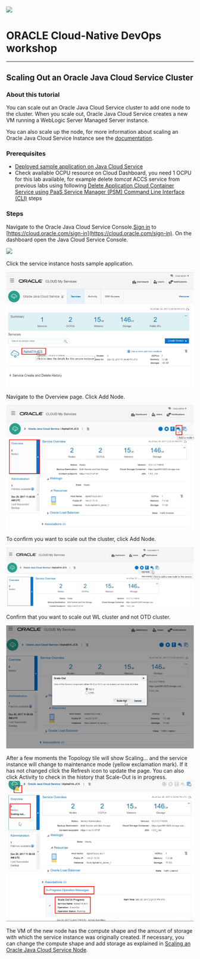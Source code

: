 ![](../common/images/customer.logo.png)
---
# ORACLE Cloud-Native DevOps workshop #
----
## Scaling Out an Oracle Java Cloud Service Cluster ##

### About this tutorial ###
You can scale out an Oracle Java Cloud Service cluster to add one node to the cluster. When you scale out, Oracle Java Cloud Service creates a new VM running a WebLogic Server Managed Server instance.

You can also scale up the node, for more information about scaling an Oracle Java Cloud Service Instance see the [documentation](https://docs.oracle.com/cloud/latest/jcs_gs/JSCUG/GUID-02D79DE3-643B-44B9-A979-340BD472B529.htm#JSCUG3289).

### Prerequisites ###

- [Deployed sample application on Java Cloud Service](../jcs-deploy/README.md)
- Check available OCPU resource on Cloud Dashboard, you need 1 OCPU for this lab available, for example delete *tomcat* ACCS service from previous labs using following [Delete Application Cloud Container Service using PaaS Service Manager (PSM) Command Line Interface (CLI)](https://github.com/dvukmano/learning-library/blob/PTF-India/workshops/cloud-native-devops-workshop/cleanup/cleanup-psm.md) steps

### Steps ###
Navigate to the Oracle Java Cloud Service Console.[Sign in](../common/sign.in.to.oracle.cloud.md) to [https://cloud.oracle.com/sign-in](https://cloud.oracle.com/sign-in). On the dashboard open the Java Cloud Service Console.

![](images/00.png)

Click the service instance hosts sample application.

![](images/01.png)

Navigate to the Overview page. Click Add Node.

![](images/02.png)

To confirm you want to scale out the cluster, click Add Node.

![](images/03.png)

Confirm that you want to scale out WL cluster and not OTD cluster.

![](images/035.png)

After a few moments the Topology tile will show Scaling... and the service instance will change to maintenance mode (yellow exclamation mark). If it has not changed click the Refresh icon to update the page. You can also click Activity to check in the history that Scale-Out is in progress.
![](images/04.png)

The VM of the new node has the compute shape and the amount of storage with which the service instance was originally created. If necessary, you can change the compute shape and add storage as explained in [Scaling an Oracle Java Cloud Service Node](https://docs.oracle.com/cloud/latest/jcs_gs/JSCUG/GUID-8DD460BA-708C-4B90-822F-4E4D64C59F77.htm#GUID-8DD460BA-708C-4B90-822F-4E4D64C59F77).
